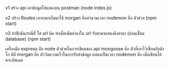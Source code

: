 v1 สร้าง api เอาข้อมูลไปแสดงบน postman (node index.js)

v2 สร้าง Routes เอาเเพกเก็ตมาใช้ morgan คือคำนวนเวลา nodemon คือ ตัวช่วย (npm start)

v3 ทำฟังชันกรณีที่ ใส url ผิด ทำเมื่อเพิ่มค่าลงใน url รับค่ามาแสดงดึงค่ามา (ก่อนเชื่อม database) (npm start)



เครื่องมือ
express คือ node ตัวช่วยในการเขียนของ api
mongoose คือ ตัวที่เอาไว้เชื่อมกับมังโก ดีบี
morgan คือ ตัววัดความเร็วในการรับส่งข้อมูล แสดงเป็นเวลา
nodemon คือ เมื่อเขียนโค้ตจะอัพเดต
